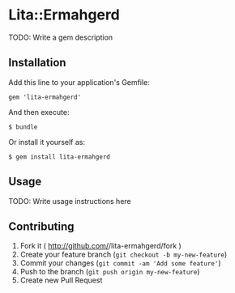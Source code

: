 # Lita::Ermahgerd

TODO: Write a gem description

## Installation

Add this line to your application's Gemfile:

    gem 'lita-ermahgerd'

And then execute:

    $ bundle

Or install it yourself as:

    $ gem install lita-ermahgerd

## Usage

TODO: Write usage instructions here

## Contributing

1. Fork it ( http://github.com/<my-github-username>/lita-ermahgerd/fork )
2. Create your feature branch (`git checkout -b my-new-feature`)
3. Commit your changes (`git commit -am 'Add some feature'`)
4. Push to the branch (`git push origin my-new-feature`)
5. Create new Pull Request
